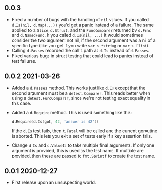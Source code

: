 ## 0.0.3

* Fixed a number of bugs with the handling of `nil` values. If you called
  `d.Is(nil, d.Map(...))` you'd get a panic instead of a failure. The same
  applied to `d.Slice`, `d.Struct`, and the `FuncComparer` returned by
  `d.Func` and `d.NamedFunc`. If you called `d.Is(nil, ...)` it would
  sometimes consider the two argument not nil, if the second argument was a
  nil of a specific type (like you get if you write `var s *string` or `var s
  []int`).
* Calling `d.Passes` recorded the call's path as `d.Is` instead of `d.Passes`.
* Fixed various bugs in struct testing that could lead to panics instead of
  test failures.


## 0.0.2  2021-03-26

* Added a `d.Passes` method. This works just like `d.Is` except that the
  second argument must be a `detest.Comparer`. This reads better when using a
  `detest.FuncComparer`, since we're not testing exact equality in this case.
* Added a `d.Require` method. This is used something like this:

  ```go
  d.Require(d.Is(got, 42, "answer is 42"))
  ```
  
  If the `d.Is` test fails, then `t.Fatal` will be called and the current
  goroutine is aborted. This lets you exit a set of tests early if a key
  assertion fails.
* Change `d.Is` and `d.ValueIs` to take multiple final arguments. If only one
  argument is provided, this is used as the test name. If multiple are
  provided, then these are passed to `fmt.Sprintf` to create the test name.


## 0.0.1  2020-12-27

* First release upon an unsuspecting world.
